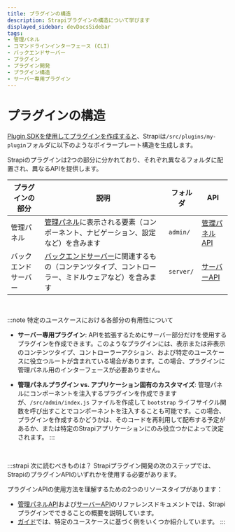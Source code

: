 ```yaml
---
title: プラグインの構造
description: Strapiプラグインの構造について学びます
displayed_sidebar: devDocsSidebar
tags:
- 管理パネル
- コマンドラインインターフェース (CLI)
- バックエンドサーバー
- プラグイン
- プラグイン開発
- プラグイン構造
- サーバー専用プラグイン
---
```


# プラグインの構造

[Plugin SDKを使用してプラグインを作成すると](/dev-docs/plugins/development/create-a-plugin)、Strapiは`/src/plugins/my-plugin`フォルダに以下のようなボイラープレート構造を生成します。

<InteractivePluginStructure />

Strapiのプラグインは2つの部分に分かれており、それぞれ異なるフォルダに配置され、異なるAPIを提供します。

| プラグインの部分 | 説明 | フォルダ       | API |
|----------------|------|--------------|-----|
| 管理パネル      | [管理パネル](/user-docs/intro)に表示される要素（コンポーネント、ナビゲーション、設定など）を含みます | `admin/` | [管理パネルAPI](/dev-docs/plugins/admin-panel-api) |
| バックエンドサーバー | [バックエンドサーバー](/dev-docs/backend-customization)に関連するもの（コンテンツタイプ、コントローラー、ミドルウェアなど）を含みます | `server/` | [サーバーAPI](/dev-docs/plugins/server-api) |

<br />

:::note 特定のユースケースにおける各部分の有用性について
- **サーバー専用プラグイン**: APIを拡張するためにサーバー部分だけを使用するプラグインを作成できます。このようなプラグインには、表示または非表示のコンテンツタイプ、コントローラーアクション、および特定のユースケースに役立つルートが含まれている場合があります。この場合、プラグインに管理パネル用のインターフェースが必要ありません。

- **管理パネルプラグイン vs. アプリケーション固有のカスタマイズ**: 管理パネルにコンポーネントを注入するプラグインを作成できますが、`/src/admin/index.js` ファイルを作成して `bootstrap` ライフサイクル関数を呼び出すことでコンポーネントを注入することも可能です。この場合、プラグインを作成するかどうかは、そのコードを再利用して配布する予定があるか、または特定のStrapiアプリケーションにのみ役立つかによって決定されます。
:::

<br/>

:::strapi 次に読むべきものは？
Strapiプラグイン開発の次のステップでは、StrapiのプラグインAPIのいずれかを使用する必要があります。

プラグインAPIの使用方法を理解するための2つのリソースタイプがあります：

- [管理パネルAPI](/dev-docs/plugins/admin-panel-api)および[サーバーAPI](/dev-docs/plugins/server-api)のリファレンスドキュメントでは、Strapiプラグインでできることの概要を説明しています。
- [ガイド](/dev-docs/plugins/developing-plugins#guides)では、特定のユースケースに基づく例をいくつか紹介しています。
:::
